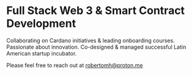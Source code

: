 # Full Stack Web 3 & Smart Contract Development

Collaborating on Cardano initiatives & leading onboarding courses. Passionate about innovation. Co-designed & managed successful Latin American startup incubator. 

Please feel free to reach out at robertomh@proton.me

